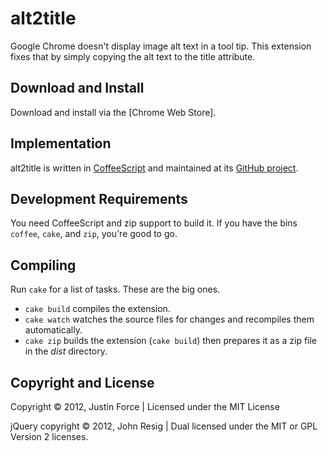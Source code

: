 alt2title
=========

Google Chrome doesn't display image alt text in a tool tip. This extension
fixes that by simply copying the alt text to the title attribute.

Download and Install
--------------------

Download and install via the [Chrome Web Store].

Implementation
--------------

alt2title is written in [CoffeeScript] and maintained at its [GitHub project].

Development Requirements
------------------------

You need CoffeeScript and zip support to build it. If you have the bins
`coffee`, `cake`, and `zip`, you're good to go.

Compiling
---------

Run `cake` for a list of tasks. These are the big ones.

* `cake build` compiles the extension.
* `cake watch` watches the source files for changes and recompiles them automatically.
* `cake zip` builds the extension (`cake build`) then prepares it as a zip file
  in the _dist_ directory.

Copyright and License
---------------------

Copyright © 2012, Justin Force | Licensed under the MIT License

jQuery copyright © 2012, John Resig | Dual licensed under the MIT or GPL Version 2 licenses.

<!-- [Chrome Web Store]:https://chrome.google.com/webstore/detail/pofekaindcmmojfnfgbpklepkjfilcep -->
[CoffeeScript]:http://coffeescript.org
[GitHub project]:https://github.com/justinforce/alt2title
